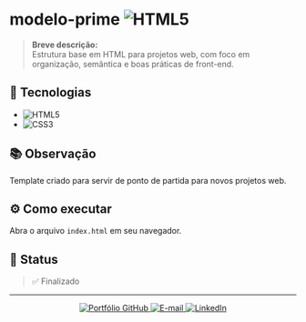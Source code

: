 # modelo-prime ![HTML5](https://img.shields.io/badge/HTML5-E34F26?style=for-the-badge&logo=html5&logoColor=white)

> **Breve descrição:**  
> Estrutura base em HTML para projetos web, com foco em organização, semântica e boas práticas de front-end.

## 🚀 Tecnologias

- ![HTML5](https://img.shields.io/badge/HTML5-E34F26?style=flat-square&logo=html5&logoColor=white)
- ![CSS3](https://img.shields.io/badge/CSS3-1572B6?style=flat-square&logo=css3&logoColor=white)

## 📚 Observação

Template criado para servir de ponto de partida para novos projetos web.

## ⚙️ Como executar

Abra o arquivo `index.html` em seu navegador.

## 📄 Status

> ✅ Finalizado

---

<p align="center">
  <a href="https://github.com/mdaniliauskas">
    <img src="https://img.shields.io/badge/Portfólio%20GitHub-100000?style=flat-square&logo=github&logoColor=white" alt="Portfólio GitHub">
  </a>
  <a href="mailto:marcelo.daniliauskas@gmail.com">
    <img src="https://img.shields.io/badge/E--mail-D14836?style=flat-square&logo=gmail&logoColor=white" alt="E-mail">
  </a>
  <a href="https://www.linkedin.com/in/mdaniliauskas">
    <img src="https://img.shields.io/badge/LinkedIn-0A66C2?style=flat-square&logo=linkedin&logoColor=white" alt="LinkedIn">
  </a>
</p>
